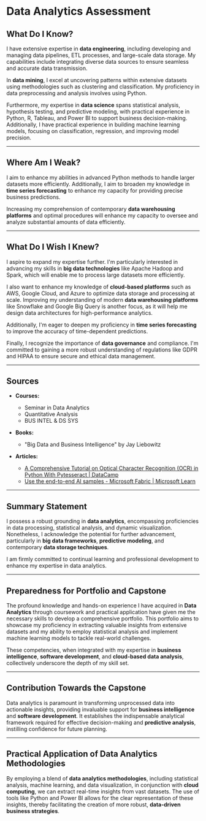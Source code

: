 # Data Analytics Assessment
## What Do I Know?

I have extensive expertise in **data engineering**, including developing and managing data pipelines, ETL processes, and large-scale data storage. My capabilities include integrating diverse data sources to ensure seamless and accurate data transmission.

In **data mining**, I excel at uncovering patterns within extensive datasets using methodologies such as clustering and classification. My proficiency in data preprocessing and analysis involves using Python.

Furthermore, my expertise in **data science** spans statistical analysis, hypothesis testing, and predictive modeling, with practical experience in Python, R, Tableau, and Power BI to support business decision-making. Additionally, I have practical experience in building machine learning models, focusing on classification, regression, and improving model precision.

---

## Where Am I Weak?

I aim to enhance my abilities in advanced Python methods to handle larger datasets more efficiently. Additionally, I aim to broaden my knowledge in **time series forecasting** to enhance my capacity for providing precise business predictions.

Increasing my comprehension of contemporary **data warehousing platforms** and optimal procedures will enhance my capacity to oversee and analyze substantial amounts of data efficiently.

---

## What Do I Wish I Knew?

I aspire to expand my expertise further. I'm particularly interested in advancing my skills in **big data technologies** like Apache Hadoop and Spark, which will enable me to process large datasets more efficiently.

I also want to enhance my knowledge of **cloud-based platforms** such as AWS, Google Cloud, and Azure to optimize data storage and processing at scale. Improving my understanding of modern **data warehousing platforms** like Snowflake and Google Big Query is another focus, as it will help me design data architectures for high-performance analytics.

Additionally, I'm eager to deepen my proficiency in **time series forecasting** to improve the accuracy of time-dependent predictions.

Finally, I recognize the importance of **data governance** and compliance. I'm committed to gaining a more robust understanding of regulations like GDPR and HIPAA to ensure secure and ethical data management.

---

## Sources

- **Courses:**  
  - Seminar in Data Analytics  
  - Quantitative Analysis  
  - BUS INTEL & DS SYS  

- **Books:**  
  - "Big Data and Business Intelligence" by Jay Liebowitz  

- **Articles:**  
  - [A Comprehensive Tutorial on Optical Character Recognition (OCR) in Python With Pytesseract | DataCamp](https://www.datacamp.com)  
  - [Use the end-to-end AI samples - Microsoft Fabric | Microsoft Learn](https://learn.microsoft.com)

---

## Summary Statement

I possess a robust grounding in **data analytics**, encompassing proficiencies in data processing, statistical analysis, and dynamic visualization. Nonetheless, I acknowledge the potential for further advancement, particularly in **big data frameworks**, **predictive modeling**, and contemporary **data storage techniques**.

I am firmly committed to continual learning and professional development to enhance my expertise in data analytics.

---

## Preparedness for Portfolio and Capstone

The profound knowledge and hands-on experience I have acquired in **Data Analytics** through coursework and practical application have given me the necessary skills to develop a comprehensive portfolio. This portfolio aims to showcase my proficiency in extracting valuable insights from extensive datasets and my ability to employ statistical analysis and implement machine learning models to tackle real-world challenges.

These competencies, when integrated with my expertise in **business intelligence**, **software development**, and **cloud-based data analysis**, collectively underscore the depth of my skill set.

---

## Contribution Towards the Capstone

Data analytics is paramount in transforming unprocessed data into actionable insights, providing invaluable support for **business intelligence** and **software development**. It establishes the indispensable analytical framework required for effective decision-making and **predictive analysis**, instilling confidence for future planning.

---

## Practical Application of Data Analytics Methodologies

By employing a blend of **data analytics methodologies**, including statistical analysis, machine learning, and data visualization, in conjunction with **cloud computing**, we can extract real-time insights from vast datasets. The use of tools like Python and Power BI allows for the clear representation of these insights, thereby facilitating the creation of more robust, **data-driven business strategies**.




